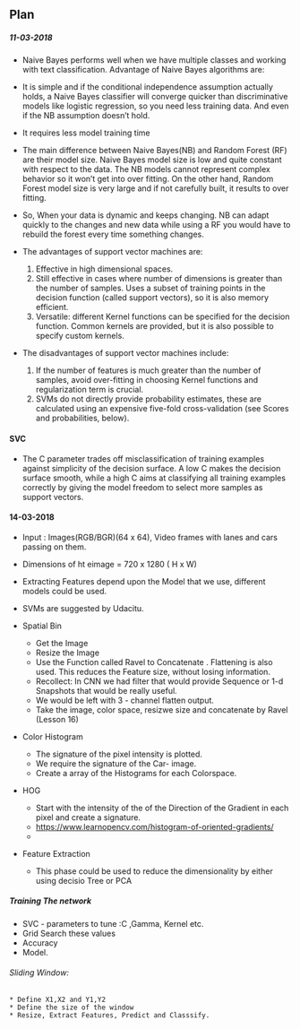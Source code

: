 ## Plan


##### 11-03-2018
* Naive Bayes performs well when we have multiple classes and working with text classification. Advantage of Naive Bayes algorithms are:
* It is simple and if the conditional independence assumption actually holds, a Naive Bayes classifier will converge quicker than discriminative models like logistic regression, so you need less training data. And even if the NB assumption doesn’t hold.
* It requires less model training time
* The main difference between Naive Bayes(NB) and Random Forest (RF) are their model size. Naive Bayes model size is low and quite constant with respect to the data. The NB models cannot represent complex behavior so it won’t get into over fitting. On the other hand, Random Forest model size is very large and if not carefully built, it results to over fitting.
* So, When your data is dynamic and keeps changing. NB can adapt quickly to the changes and new data while using a RF you would have to rebuild the forest every time something changes.


* The advantages of support vector machines are:

    1. Effective in high dimensional spaces.
    2. Still effective in cases where number of dimensions is greater than the number of samples.
       Uses a subset of training points in the decision function (called support vectors), so it is also memory efficient.
    3. Versatile: different Kernel functions can be specified for the decision function. Common kernels are provided, but it is also              possible to specify custom kernels.

* The disadvantages of support vector machines include:

    1. If the number of features is much greater than the number of samples, avoid over-fitting in choosing Kernel functions and                  regularization term is crucial.
    2. SVMs do not directly provide probability estimates, these are calculated using an expensive five-fold cross-validation (see Scores        and probabilities, below).
    
    
#### SVC
 * The C parameter trades off misclassification of training examples against simplicity of the decision surface. A low C makes the decision surface smooth, while a high C aims at classifying all training examples correctly by giving the model freedom to select more samples as support vectors.


#### 14-03-2018
* Input : Images(RGB/BGR)(64 x 64), Video frames with lanes and cars passing on them.
* Dimensions of ht eimage = 720 x 1280 ( H x W)
* Extracting Features depend upon the Model that we use, different models could be used.
* SVMs are suggested by Udacitu.
* Spatial Bin
    * Get the Image
    * Resize the Image
    * Use the Function called Ravel to Concatenate . Flattening is also used. This reduces the Feature size, without losing information.
    * Recollect: In CNN we had filter that would provide Sequence or 1-d Snapshots that would be really useful.
    * We would be left with 3 - channel flatten output.
    * Take the image, color space, resizwe size and concatenate by Ravel (Lesson 16)
* Color Histogram
    * The signature of the pixel intensity is plotted.
    * We require the signature of the Car- image.
    * Create a array of the Histograms for each Colorspace.
* HOG
    * Start with the intensity of the of the Direction of the Gradient in each pixel and create a signature. 
    * https://www.learnopencv.com/histogram-of-oriented-gradients/
    * 
    
* Feature Extraction
    * This phase could be used to reduce the dimensionality by either using decisio Tree or PCA
    
##### Training The network
* SVC - parameters to tune :C ,Gamma, Kernel etc.
* Grid Search these values
* Accuracy
* Model.
###### Sliding Window:
    * Define X1,X2 and Y1,Y2
    * Define the size of the window
    * Resize, Extract Features, Predict and Classsify.
